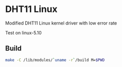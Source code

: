# DHT11 Linux

Modified DHT11 Linux kernel driver with low error rate

Test on linux-5.10

## Build

```bash
make -C /lib/modules/`uname -r`/build M=$PWD
```
